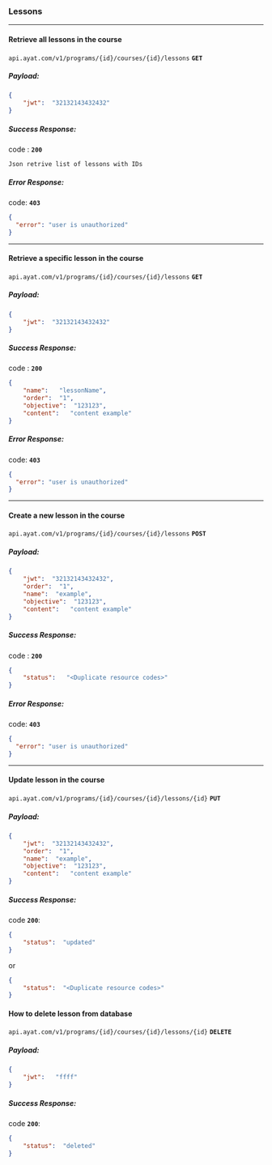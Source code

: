 ### Lessons

<hr />

#### Retrieve all lessons in the course

`api.ayat.com/v1/programs/{id}/courses/{id}/lessons` **`GET`**

##### Payload:

```Json
{
    "jwt":  "32132143432432"
}
```

##### Success Response:

code : **`200`**

```
Json retrive list of lessons with IDs
```

##### Error Response:

code: **`403`**

```json
{
  "error": "user is unauthorized"
}
```

<hr />

#### Retrieve a specific lesson in the course

`api.ayat.com/v1/programs/{id}/courses/{id}/lessons` **`GET`**

##### Payload:

```Json
{
    "jwt":  "32132143432432"
}
```

##### Success Response:

code : **`200`**

```Json
{
    "name":   "lessonName",
    "order":  "1",
    "objective":  "123123",
    "content":   "content example"
}
```

##### Error Response:

code: **`403`**

```json
{
  "error": "user is unauthorized"
}
```

<hr />

#### Create a new lesson in the course

`api.ayat.com/v1/programs/{id}/courses/{id}/lessons` **`POST`**

##### Payload:

```Json
{
    "jwt":  "32132143432432",
    "order":  "1",
    "name":  "example",
    "objective":  "123123",
    "content":   "content example"
}
```

##### Success Response:

code : **`200`**

```Json
{
    "status":   "<Duplicate resource codes>"
}
```

##### Error Response:

code: **`403`**

```json
{
  "error": "user is unauthorized"
}
```

<hr />

#### Update lesson in the course

`api.ayat.com/v1/programs/{id}/courses/{id}/lessons/{id}` **`PUT`**

##### Payload:

```Json
{
    "jwt":  "32132143432432",
    "order":  "1",
    "name":  "example",
    "objective":  "123123",
    "content":   "content example"
}
```

##### Success Response:

code **`200`**:

```Json
{
    "status":  "updated"
}
```

or

```Json
{
    "status":  "<Duplicate resource codes>"
}
```

#### How to delete lesson from database

`api.ayat.com/v1/programs/{id}/courses/{id}/lessons/{id}` **`DELETE`**


##### Payload:

```Json
{
    "jwt":   "ffff"
}
```

##### Success Response:

code **`200`**:

```Json
{
    "status":  "deleted"
}
```
